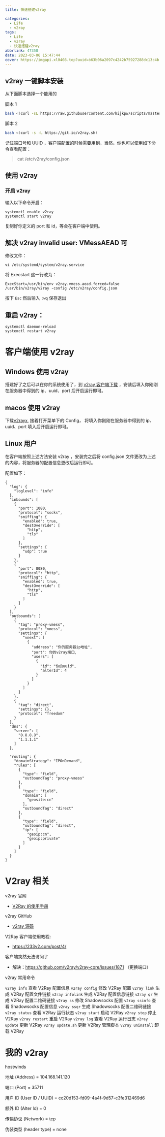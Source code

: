 ```yaml
---
title: 快速搭建v2ray

categories:
  - Life
  - v2ray
tags:
  - Life
  - v2ray
  - 快速搭建v2ray
abbrlink: 47358
date: 2023-03-06 15:47:44
cover: https://imgapi.xl0408.top?uuid=b63b06a2097c4242b75927288dc13c4b
---
```


## v2ray 一键脚本安装

从下面脚本选择一个能用的

脚本 1

```bash
bash <(curl -sL https://raw.githubusercontent.com/hijkpw/scripts/master/goV2.sh)
```

脚本 2

```bash
bash <(curl -s -L https://git.io/v2ray.sh)
```

记住端口号和 UUID ，客户端配置的时候需要用到，当然，你也可以使用如下命令查看配置：

> cat /etc/v2ray/config.json

## 使用 v2ray

### 开启 v2ray

输入以下命令开启：

```
systemctl enable v2ray
systemctl start v2ray
```

复制好你定义的 port 和 id，等会在客户端中使用。

## 解决 v2ray invalid user: VMessAEAD 可

修改文件：

```
vi /etc/systemd/system/v2ray.service
```

将 Execstart 这一行改为：

```
ExecStart=/usr/bin/env v2ray.vmess.aead.forced=false /usr/bin/v2ray/v2ray -config /etc/v2ray/config.json
```

按下 `Esc` 然后输入 `:wq` 保存退出

## 重启 v2ray：

```
systemctl daemon-reload
systemctl restart v2ray
```

# 客户端使用 v2ray

## Windows 使用 v2ray

搭建好了之后可以在你的系统使用了，到 [v2ray 客户端下载](https://github.com/v2ray/v2ray-core/releases) ，安装后填入你刚刚在服务器中得到的 ip、uuid、port 后开启运行即可。

## macos 使用 v2ray

下载[v2rayx](https://github.com/Cenmrev/V2RayX/releases), 接着打开菜单下的 Config， 将填入你刚刚在服务器中得到的 ip、uuid、port 填入后开启运行即可。

## Linux 用户

在客户端按照上述方法安装 v2ray ，安装完之后将 config.json 文件更改为上述的内容，将服务器的配置信息更改后运行即可。

配置如下：

```
{
  "log": {
    "loglevel": "info"
  },
  "inbounds": [
    {
      "port": 1080,
      "protocol": "socks",
      "sniffing": {
        "enabled": true,
        "destOverride": [
          "http",
          "tls"
        ]
      },
      "settings": {
        "udp": true
      }
    },
    {
      "port": 8080,
      "protocol": "http",
      "sniffing": {
        "enabled": true,
        "destOverride": [
          "http",
          "tls"
        ]
      }
    }
  ],
  "outbounds": [
    {
      "tag": "proxy-vmess",
      "protocol": "vmess",
      "settings": {
        "vnext": [
          {
            "address": "你的服务器ip地址",
            "port": 你的v2ray端口,
            "users": [
              {
                "id": "你的uuid",
                "alterId": 4
              }
            ]
          }
        ]
      }
    },
    {
      "tag": "direct",
      "settings": {},
      "protocol": "freedom"
    }
  ],
  "dns": {
    "server": [
      "8.8.8.8",
      "1.1.1.1"
    ]
  },

  "routing": {
    "domainStrategy": "IPOnDemand",
    "rules": [
      {
        "type": "field",
        "outboundTag": "proxy-vmess"
      },
      {
        "type": "field",
        "domain": [
          "geosite:cn"
        ],
        "outboundTag": "direct"
      },
      {
        "type": "field",
        "outboundTag": "direct",
        "ip": [
          "geoip:cn",
          "geoip:private"
        ]
      }
    ]
  }
}
```

# V2ray 相关

v2ray 官网

- [V2Ray 的使用手册](https://www.v2ray.com/)

v2ray GitHub

- [v2ray 源码](https://github.com/v2ray/v2ray-core)

V2Ray 客户端使用教程:

- https://233v2.com/post/4/

客户端突然无法访问了

- 解决：https://github.com/v2ray/v2ray-core/issues/1871
  （更换端口）

v2ray 常用命令

`v2ray info` 查看 V2Ray 配置信息
`v2ray config` 修改 V2Ray 配置
`v2ray link` 生成 V2Ray 配置文件链接
`v2ray infolink` 生成 V2Ray 配置信息链接
`v2ray qr` 生成 V2Ray 配置二维码链接
`v2ray ss` 修改 Shadowsocks 配置
`v2ray ssinfo` 查看 Shadowsocks 配置信息
`v2ray ssqr` 生成 Shadowsocks 配置二维码链接
`v2ray status` 查看 V2Ray 运行状态
`v2ray start` 启动 V2Ray
`v2ray stop` 停止 V2Ray
`v2ray restart` 重启 V2Ray
`v2ray log` 查看 V2Ray 运行日志
`v2ray update` 更新 V2Ray
`v2ray update.sh` 更新 V2Ray 管理脚本
`v2ray uninstall` 卸载 V2Ray

# 我的 v2ray

hostwinds

地址 (Address) = 104.168.141.120

端口 (Port) = 35711

用户 ID (User ID / UUID) = cc20d153-fd09-4a4f-9d57-c3fe312469d6

额外 ID (Alter Id) = 0

传输协议 (Network) = tcp

伪装类型 (header type) = none